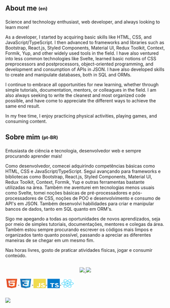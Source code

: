 ## About me <sub><sup>(en)</sup></sub>

Science and technology enthusiast, web developer, and always looking to learn more!

As a developer, I started by acquiring basic skills like HTML, CSS, and JavaScript/TypeScript. I then advanced to frameworks and libraries such as Bootstrap, React.js, Styled Components, Material UI, Redux Toolkit, Context, Formik, Yup, and other widely used tools in the field. I have also ventured into less common technologies like Svelte, learned basic notions of CSS preprocessors and postprocessors, object-oriented programming, and development and consumption of APIs in JSON. I have also developed skills to create and manipulate databases, both in SQL and ORMs.

I continue to embrace all opportunities for new learning, whether through simple tutorials, documentation, mentors, or colleagues in the field. I am also always seeking to write the cleanest and most organized code possible, and have come to appreciate the different ways to achieve the same end result.

In my free time, I enjoy practicing physical activities, playing games, and consuming content.

## Sobre mim <sub><sup>(pt-BR)</sup></sub>

Entusiasta de ciência e tecnologia, desenvolvedor web e sempre procurando aprender mais!

Como desenvolvedor, comecei adquirindo competências básicas como HTML, CSS e JavaScript/TypeScript. Segui avançando para frameworks e bibliotecas como Bootstrap, React.js, Styled Components, Material UI, Redux Toolkit, Context, Formik, Yup e outras ferramentas bastante utilizadas na área. Também me aventurei em tecnologias menos usuais como Svelte, tomei noções básicas de pré-processadores e pós-processadores de CSS, noções de POO e desenvolvimento e consumo de API's em JSON. Também desenvolvi habilidades para criar e manipular bancos de dados, tanto em SQL quanto em ORM's.

Sigo me apegando a todas as oportunidades de novos aprendizados, seja por meio de simples tutoriais, documentações, mentores e colegas da área. Também estou sempre procurando escrever os códigos mais limpos e organizados tanto quanto possível, passando a apreciar as diferentes maneiras de se chegar em um mesmo fim.

Nas horas livres, gosto de praticar atividades físicas, jogar e consumir conteúdo.

##

<div align="center">
  <a href="https://github.com/MMCamargo">
  <img width="48%" src="https://github-readme-stats.vercel.app/api?username=mmcamargo&show_icons=true&theme=dracula"/>
  <img width="48%" src="https://github-readme-stats.vercel.app/api/top-langs/?username=mmcamargo&layout=compact&langs_count=7&theme=dracula"/>
</div>
  
<div style="display: inline_block"><br>
  <img align="center" alt="Matheus-HTML" height="30" width="40" src="https://raw.githubusercontent.com/devicons/devicon/master/icons/html5/html5-original.svg">
  <img align="center" alt="Matheus-CSS" height="30" width="40" src="https://raw.githubusercontent.com/devicons/devicon/master/icons/css3/css3-original.svg">
  <img align="center" alt="Matheus-Js" height="30" width="40" src="https://raw.githubusercontent.com/devicons/devicon/master/icons/javascript/javascript-plain.svg">
  <img align="center" alt="Matheus-Ts" height="30" width="40" src="https://raw.githubusercontent.com/devicons/devicon/master/icons/typescript/typescript-plain.svg">
  <img align="center" alt="Matheus-React" height="30" width="40" src="https://raw.githubusercontent.com/devicons/devicon/master/icons/react/react-original.svg">
</div>

##

<div> 
  <a href="https://www.linkedin.com/in/matheus-mariano-de-camargo-667488244/" target="_blank"><img src="https://img.shields.io/badge/-LinkedIn-%230077B5?style=for-the-badge&logo=linkedin&logoColor=white" target="_blank"></a> 
</div>
